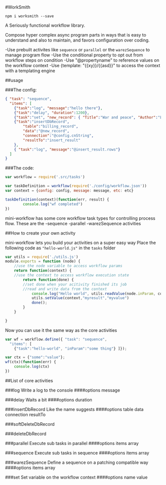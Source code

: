 #WorkSmith

```npm i worksmith --save```

A Seriously functional workflow library.

Compose hyper complex async program parts in ways that is easy to understand and also to maintain, and favors configuration over coding.

-Use prebuilt activites like ```sequence``` or ```parallel``` or the ```warezSequence``` to manage program flow
-Use the conditional property to opt out from workflow steps on condition
-Use "@propertyname" to reference values on the workflow context
-Use {template: "{{xy}}/{{asd}}" to access the context with a templating engine

##usage

###The config:

```JSON
{ "task": "sequence",
  "items": [
	{"task":"log", "message":"hello there"},
	{"task":"delay", "duration":1200},
	{"task":"set", "new_record": { "Title":"War and peace", "Author":"Leo Tolstoy" }},
	{"task":"insertDbRecord",
	 	"table":"billing_record",
	 	"data":"@new_record",
	 	"connection":"@config.cnString",
	 	"resultTo":"insert_result"
	},
	{ "task":"log", "message":"@insert_result.rows"}
  ]
}
```

###The code:

```javascript
var workflow = require('.src/tasks')

var taskDefinition = workflow(require('./config/workflow.json'))
var context = {config: config, message: message, etc: etc}

taskDefinition(context)(function(err, result) {
		console.log("wf completed")
})

```

mini-workflow has some core workflow task types for controlling process flow. These are the
-sequence
-parallel
-warezSequence
activities

##How to create your own activity

mini-workflow lets you build your activities on a super easy way
Place the following code as ```"hello-world.js"``` in the ```tasks``` folder

```javascript
var utils = require('./utils.js')
module.exports = function (node) {
	//use the node variable to access workflow params
	return function(context) {
	//use the context to access workflow execution state
		return function(done) {
		//set done when your acitivity finished its job
		//read and write data from the context
			console.log("Hello world", utils.readValue(node.inParam, context))
			utils.setValue(context,"myresult","myvalue")
			done();
		}
	}

}
```
Now you can use it the same way as the core activities
```javascript
var wf = workflow.define({ "task": "sequence",
  "items": [
	{"task":"hello-world", "inParam":"some thing"} ]});

var ctx = {"some":"value"};
wf(ctx)(function(err) {
	console.log(ctx)
})
```

##List of core activities

###log
Write a log to the console
####options
message

###delay
Waits a bit
####options
duration

###insertDbRecord
Like the name suggests
####options
table
data
connection
resultTo

###softDeleteDbRecord

###deleteDbRecord

###parallel
Execute sub tasks in parallel
####options
items array

###sequence
Execute sub tasks in sequence
####options
items array

###warezSequence
Define a sequence on a patching compatible way
####options
items array


###set
Set variable on the workflow context
####options
name
value


